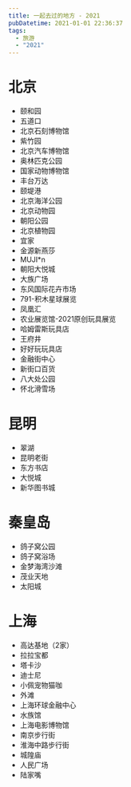 ```yaml
---
title: 一起去过的地方 - 2021
pubDatetime: 2021-01-01 22:36:37
tags:
  - 旅游
  - "2021"
---
```


# 北京

- 颐和园
- 五道口
- 北京石刻博物馆
- 紫竹园
- 北京汽车博物馆
- 奥林匹克公园
- 国家动物博物馆
- 丰台万达
- 颐堤港
- 北京海洋公园
- 北京动物园
- 朝阳公园
- 北京植物园
- 宜家
- 金源新燕莎
- MUJI\*n
- 朝阳大悦城
- 大族广场
- 东风国际花卉市场
- 791-积木星球展览
- 凤凰汇
- 农业展览馆-2021原创玩具展览
- 哈姆雷斯玩具店
- 王府井
- 好好玩玩具店
- 金融街中心
- 新街口百货
- 八大处公园
- 怀北滑雪场

# 昆明

- 翠湖
- 昆明老街
- 东方书店
- 大悦城
- 新华图书城

# 秦皇岛

- 鸽子窝公园
- 鸽子窝浴场
- 金梦海湾沙滩
- 茂业天地
- 太阳城

# 上海

- 高达基地（2家）
- 拉拉宝都
- 塔卡沙
- 迪士尼
- 小佩宠物猫咖
- 外滩
- 上海环球金融中心
- 水族馆
- 上海电影博物馆
- 南京步行街
- 淮海中路步行街
- 城隍庙
- 人民广场
- 陆家嘴
